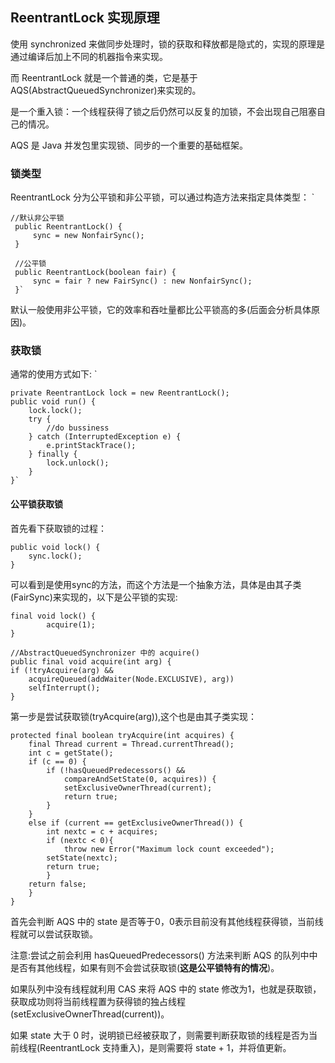## ReentrantLock 实现原理
使用 synchronized 来做同步处理时，锁的获取和释放都是隐式的，实现的原理是通过编译后加上不同的机器指令来实现。

而 ReentrantLock 就是一个普通的类，它是基于 AQS(AbstractQueuedSynchronizer)来实现的。

是一个重入锁：一个线程获得了锁之后仍然可以反复的加锁，不会出现自己阻塞自己的情况。

AQS 是 Java 并发包里实现锁、同步的一个重要的基础框架。
### 锁类型
ReentrantLock 分为公平锁和非公平锁，可以通过构造方法来指定具体类型：
`  

    //默认非公平锁
     public ReentrantLock() {
         sync = new NonfairSync();
     }
     
     //公平锁
     public ReentrantLock(boolean fair) {
         sync = fair ? new FairSync() : new NonfairSync();
     }`

默认一般使用非公平锁，它的效率和吞吐量都比公平锁高的多(后面会分析具体原因)。
### 获取锁
通常的使用方式如下:
`   
    
    private ReentrantLock lock = new ReentrantLock();
    public void run() {
        lock.lock();
        try {
            //do bussiness
        } catch (InterruptedException e) {
            e.printStackTrace();
        } finally {
            lock.unlock();
        }
    }`
    
#### 公平锁获取锁
首先看下获取锁的过程：

    public void lock() {
        sync.lock();
    }

可以看到是使用sync的方法，而这个方法是一个抽象方法，具体是由其子类(FairSync)来实现的，以下是公平锁的实现:

    final void lock() {
            acquire(1);
    }
        
    //AbstractQueuedSynchronizer 中的 acquire()
    public final void acquire(int arg) {
    if (!tryAcquire(arg) &&
        acquireQueued(addWaiter(Node.EXCLUSIVE), arg))
        selfInterrupt();
    }

第一步是尝试获取锁(tryAcquire(arg)),这个也是由其子类实现：
    
    protected final boolean tryAcquire(int acquires) {
        final Thread current = Thread.currentThread();
        int c = getState();
        if (c == 0) {
            if (!hasQueuedPredecessors() &&
                compareAndSetState(0, acquires)) {
                setExclusiveOwnerThread(current);
                return true;
            }
        }
        else if (current == getExclusiveOwnerThread()) {
            int nextc = c + acquires;
            if (nextc < 0){
                throw new Error("Maximum lock count exceeded");
            setState(nextc);
            return true;
            }
        return false;
        }
    }
 
首先会判断 AQS 中的 state 是否等于0，0表示目前没有其他线程获得锁，当前线程就可以尝试获取锁。 

注意:尝试之前会利用 hasQueuedPredecessors() 方法来判断 AQS 的队列中中是否有其他线程，如果有则不会尝试获取锁(<b>这是公平锁特有的情况</b>)。

如果队列中没有线程就利用 CAS 来将 AQS 中的 state 修改为1，也就是获取锁，获取成功则将当前线程置为获得锁的独占线程(setExclusiveOwnerThread(current))。

如果 state 大于 0 时，说明锁已经被获取了，则需要判断获取锁的线程是否为当前线程(ReentrantLock 支持重入)，是则需要将 state + 1，并将值更新。